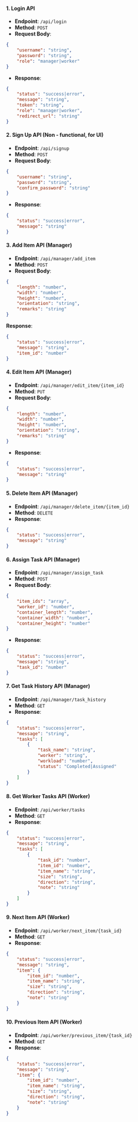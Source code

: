 #### 1. Login API
- **Endpoint**: `/api/login`
- **Method**: `POST`
- **Request Body**:
```json
{
    "username": "string",
    "password": "string",
    "role": "manager|worker"
}
```
- **Response**:
```json
{
    "status": "success|error",
    "message": "string",
    "token": "string",
    "role": "manager|worker",
    "redirect_url": "string"
}
```

#### 2. Sign Up API (Non - functional, for UI)
- **Endpoint**: `/api/signup`
- **Method**: `POST`
- **Request Body**:
```json
{
    "username": "string",
    "password": "string",
    "confirm_password": "string"
}
```
- **Response**:
```json
{
    "status": "success|error",
    "message": "string"
}
```

#### 3. Add Item API (Manager)
- **Endpoint**: `/api/manager/add_item`
- **Method**: `POST`
- **Request Body**:
```json
{
    "length": "number",
    "width": "number",
    "height": "number",
    "orientation": "string",
    "remarks": "string"
}
```
**Response**:
```json
{
    "status": "success|error",
    "message": "string",
    "item_id": "number"
}
```

#### 4. Edit Item API (Manager)
- **Endpoint**: `/api/manager/edit_item/{item_id}`
- **Method**: `PUT`
- **Request Body**:
```json
{
    "length": "number",
    "width": "number",
    "height": "number",
    "orientation": "string",
    "remarks": "string"
}
```
- **Response**:
```json
{
    "status": "success|error",
    "message": "string"
}
```

#### 5. Delete Item API (Manager)
- **Endpoint**: `/api/manager/delete_item/{item_id}`
- **Method**: `DELETE`
- **Response**:
```json
{
    "status": "success|error",
    "message": "string"
}
```

#### 6. Assign Task API (Manager)
- **Endpoint**: `/api/manager/assign_task`
- **Method**: `POST`
- **Request Body**:
```json
{
    "item_ids": "array",
    "worker_id": "number",
    "container_length": "number",
    "container_width": "number",
    "container_height": "number"
}
```
- **Response**:
```json
{
    "status": "success|error",
    "message": "string",
    "task_id": "number"
}
```

#### 7. Get Task History API (Manager)
- **Endpoint**: `/api/manager/task_history`
- **Method**: `GET`
- **Response**:
```json
{
    "status": "success|error",
    "message": "string",
    "tasks": [
        {
            "task_name": "string",
            "worker": "string",
            "workload": "number",
            "status": "Completed|Assigned"
        }
    ]
}
```

#### 8. Get Worker Tasks API (Worker)
- **Endpoint**: `/api/worker/tasks`
- **Method**: `GET`
- **Response**:
```json
{
    "status": "success|error",
    "message": "string",
    "tasks": [
        {
            "task_id": "number",
            "item_id": "number",
            "item_name": "string",
            "size": "string",
            "direction": "string",
            "note": "string"
        }
    ]
}
```

#### 9. Next Item API (Worker)
- **Endpoint**: `/api/worker/next_item/{task_id}`
- **Method**: `GET`
- **Response**:
```json
{
    "status": "success|error",
    "message": "string",
    "item": {
        "item_id": "number",
        "item_name": "string",
        "size": "string",
        "direction": "string",
        "note": "string"
    }
}
```

#### 10. Previous Item API (Worker)
- **Endpoint**: `/api/worker/previous_item/{task_id}`
- **Method**: `GET`
- **Response**:
```json
{
    "status": "success|error",
    "message": "string",
    "item": {
        "item_id": "number",
        "item_name": "string",
        "size": "string",
        "direction": "string",
        "note": "string"
    }
}
```  